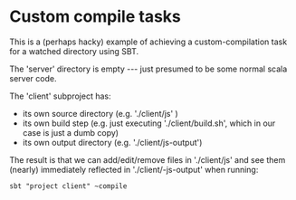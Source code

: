 # Custom compile tasks

This is a (perhaps hacky) example of achieving a custom-compilation task for a watched directory using SBT.

The 'server' directory is empty --- just presumed to be some normal scala server code.

The 'client' subproject has:
 * its own source directory (e.g. './client/js' )
 * its own build step (e.g. just executing './client/build.sh', which in our case is just a dumb copy)
 * its own output directory (e.g. './client/js-output')

The result is that we can add/edit/remove files in './client/js' and see them (nearly) immediately reflected in './client/-js-output' when running:

```
sbt "project client" ~compile
```